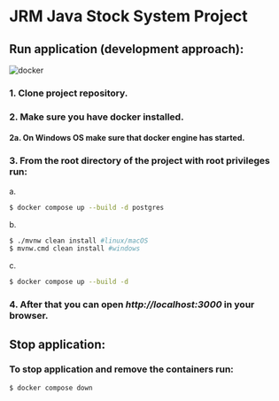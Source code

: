 # JRM Java Stock System Project

## Run application (development approach):
<img alt="docker" src="https://img.shields.io/badge/Docker-2CA5E0?style=for-the-badge&logo=docker&logoColor=white"/>

### 1. Clone project repository.
### 2. Make sure you have docker installed.
#### 2a. On Windows OS make sure that docker engine has started.
### 3. From the root directory of the project with root privileges run:
a.
```bash
$ docker compose up --build -d postgres
```
b.
```bash
$ ./mvnw clean install #linux/macOS
$ mvnw.cmd clean install #windows 
```
c.
```bash
$ docker compose up --build -d
```

### 4. After that you can open <i>http://localhost:3000</i> in your browser.

## Stop application:

### To stop application and remove the containers run:
```bash
$ docker compose down
```